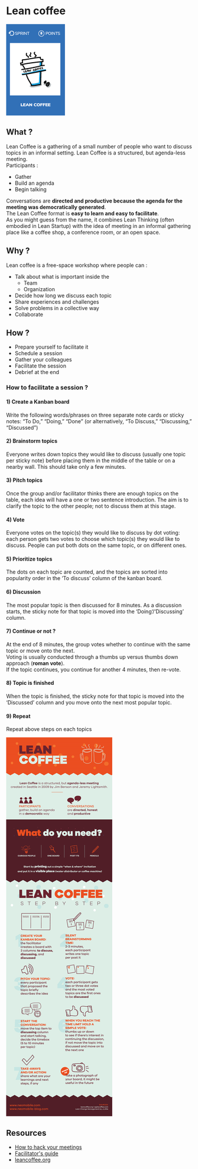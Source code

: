 # Lean coffee
![Lean coffee](images/lean-coffee.png)

## What ?
Lean Coffee is a gathering of a small number of people who want to discuss topics in an informal setting. 
Lean Coffee is a structured, but agenda-less meeting.  
Participants :
* Gather
* Build an agenda
* Begin talking  

Conversations are **directed and productive because the agenda for the meeting was democratically generated**.  
The Lean Coffee format is **easy to learn and easy to facilitate**.  
As you might guess from the name, it combines Lean Thinking (often embodied in Lean Startup) with the idea of meeting in an informal gathering place like a coffee shop, a conference room, or an open space.

## Why ?
Lean coffee is a free-space workshop where people can :
* Talk about what is important inside the
    * Team
    * Organization
* Decide how long we discuss each topic
* Share experiences and challenges
* Solve problems in a collective way
* Collaborate

## How ?
* Prepare yourself to facilitate it
* Schedule a session
* Gather your colleagues
* Facilitate the session
* Debrief at the end

### How to facilitate a session ?
#### 1) Create a Kanban board
Write the following words/phrases on three separate note cards or sticky notes: “To Do,” “Doing,” “Done” (or alternatively, “To Discuss,” “Discussing,” “Discussed”)
#### 2) Brainstorm topics
Everyone writes down topics they would like to discuss (usually one topic per sticky note) before placing them in the middle of the table or on a nearby wall. This should take only a few minutes.
#### 3) Pitch topics
Once the group and/or facilitator thinks there are enough topics on the table, each idea will have a one or two sentence introduction. The aim is to clarify the topic to the other people; not to discuss them at this stage.
#### 4) Vote
Everyone votes on the topic(s) they would like to discuss by dot voting: each person gets two votes to choose which topic(s) they would like to discuss. People can put both dots on the same topic, or on different ones.
#### 5) Prioritize topics
The dots on each topic are counted, and the topics are sorted into popularity order in the ‘To discuss’ column of the kanban board.
#### 6) Discussion
The most popular topic is then discussed for 8 minutes. As a discussion starts, the sticky note for that topic is moved into the ‘Doing‘/‘Discussing’ column.
#### 7) Continue or not ?
At the end of 8 minutes, the group votes whether to continue with the same topic or move onto the next.  
Voting is usually conducted through a thumbs up versus thumbs down approach (**roman vote**).  
If the topic continues, you continue for another 4 minutes, then re-vote.
#### 8) Topic is finished
When the topic is finished, the sticky note for that topic is moved into the ‘Discussed’ column and you move onto the next most popular topic.
#### 9) Repeat
Repeat above steps on each topics

![Lean coffee](images/lean-coffee2.png)

## Resources
* [How to hack your meetings](http://www.neomobile.com/multimedia/lean-coffee-how-to-hack-your-meetings/)
* [Facilitator's guide](https://medium.com/agile-outside-the-box/lean-coffee-facilitator-s-guide-d79d9f13d0a9)
* [leancoffee.org](http://leancoffee.org/)
